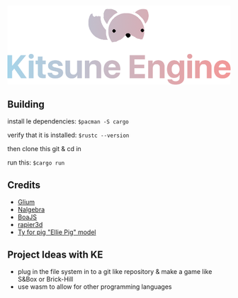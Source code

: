 
![Logo](https://github.com/LunaLeTuna/Kitsune-Engine/blob/main/kitsune_logo.png?raw=true)

## Building

install le dependencies:
`$pacman -S cargo`

verify that it is installed:
`$rustc --version`

then clone this git & cd in

run this:
`$cargo run`

## Credits

- [Glium](https://github.com/glium/glium)
- [Nalgebra](https://nalgebra.org/)
- [BoaJS](https://boajs.dev/)
- [rapier3d](https://rapier.rs/)
- [Ty for pig "Ellie Pig" model](https://github.com/TyThePotato)

## Project Ideas with KE

- plug in the file system in to a git like repository & make a game like S&Box or Brick-Hill
- use wasm to allow for other programming languages
